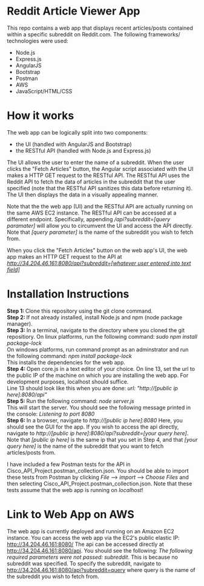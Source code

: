 # Reddit Article Viewer App

This repo contains a web app that displays recent articles/posts contained within a specific subreddit on Reddit.com. The following frameworks/ technologies were used:
  - Node.js
  - Express.js
  - AngularJS
  - Bootstrap
  - Postman
  - AWS
  - JavaScript/HTML/CSS
  
# How it works

The web app can be logically split into two components: 
  - the UI (handled with AngularJS and Bootstrap)
  - the RESTful API (handled with Node.js and Express.js)
  
The UI allows the user to enter the name of a subreddit. When the user clicks the "Fetch Articles" button, the Angular script associated with the UI makes a HTTP GET request to the RESTful API. The RESTful API uses the Reddit API to fetch the data of articles in the subreddit that the user specified (note that the RESTful API sanitizes this data before returning it). The UI then displays the data in a visually appealing manner.

Note that the the web app (UI) and the RESTful API are actually running on the same AWS EC2 instance. The RESTful API can be accessed at a different endpoint. Specifically, appending <i>/api?subreddit=[query paramater]</i> will allow you to circumvent the UI and access the API directly. Note that <i>[query parameter]</i> is the name of the subreddit you wish to fetch from. 

When you click the "Fetch Articles" button on the web app's UI, the web app makes an HTTP GET request to the API at <i><u>http://34.204.46.161:8080/api?subreddit=[whatever user entered into text field]</u></i>

# Installation Instructions

<p><b>Step 1: </b>Clone this repository using the git clone command.</br>
<b>Step 2: </b>If not already installed, install Node.js and npm (node package manager).</br>
<b>Step 3: </b>In a terminal, navigate to the directory where you cloned the git repositiory. On linux platforms, run the following command: <i>sudo npm install package-lock</i></br>
  On windows platforms, run command prompt as an adminstrator and run the following command: <i>npm install package-lock</i></br>
This installs the dependencies for the web app.</br>
<b>Step 4: </b>Open core.js in a text editor of your choice. On line 13, set the url to the public IP of the machine on which you are installing the web app. For development purposes, localhost should suffice.</br>Line 13 should look like this when you are done: <i>url: "http://[public ip here]:8080/api"</i></br>
<b>Step 5: </b>Run the following command: <i>node server.js</i></br>
  This will start the server. You should see the following message printed in the console: <i>Listening to port 8080</i></br>
<b>Step 6: </b>In a browser, navigate to <i>http://[public ip here]:8080</i> Here, you should see the GUI for the app. If you wish to access the api directly, navigate to <i>http://[public ip here]:8080/api?subreddit=[your query here]</i>. Note that <i>[public ip here]</i> is the same ip that you set in Step 4, and that <i>[your query here]</i> is the name of the subreddit that you want to fetch articles/posts from.</p>

I have included a few Postman tests for the API in Cisco_API_Project.postman_collection.json. You should be able to import these tests from Postman by clicking <i>File</i> --> <i>import</i> -->  <i>Choose Files</i> and then selecting Cisco_API_Project.postman_collection.json. Note that these tests assume that the web app is running on <i>localhost</i>!

# Link to Web App on AWS
The web app is currently deployed and running on an Amazon EC2 instance. You can access the web app via the EC2's public elastic IP: http://34.204.46.161:8080/ 
The api can be accessed directly at http://34.204.46.161:8080/api. You should see the following: <i>The following required parameters were not passed: subreddit</i>. This is because no subreddit was specified. To specify the subreddit, navigate to http://34.204.46.161:8080/api?subreddit=query where query is the name of the subreddit you wish to fetch from.
